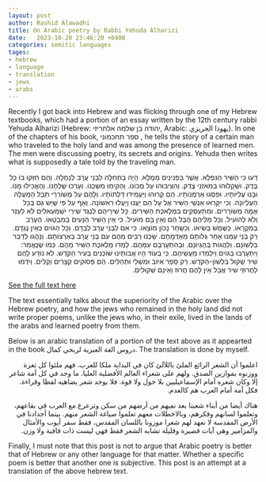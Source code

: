 ```yaml
---
layout: post
author: Rashid Alawadhi
title: On Arabic poetry by Rabbi Yehuda Alharizi
date:   2023-10-20 23:46:20 +0400
categories: semitic languages
tages:
- hebrew
- language
- translation
- jews
- arabs
---
```

Recently I got back into Hebrew and was flicking through one of my Hebrew textbooks, which had a portion of an essay written by the 12th century rabbi Yehuda Alharizi (Hebrew: יהודה בן שלמה אלחריזי, Arabic: يهوذا الحريزي). In one of the chapters of his book, ספר תחכמוני , he tells the story of a certain man who traveled to the holy land and was among the presence of learned men. The men were discussing poetry, its secrets and origins. Yehuda then writes what is supposedly a tale told by the traveling man. 

<div dir="rtl">
דְּעוּ כִּי הַשִּׁיר הַנִּפְלָא. אֲשֶׁר בִּפְנִינִים מְמֻלָּא. הָיָה בַתְּחִלָּה לִבְנֵי עֲרָב לְנַחֲלָה. וְהֵם חִזְּקוּ בוֹ כָל בֶּדֶק. וּשְׁקָלוּהוּ בְּמֹאזְנֵי צֶדֶק. וְהִצִּיבוּהוּ עַל מְכוֹנוֹ. וְהֵקִימוּ מִשְכָנוֹ. וְעָרְכוּ שֻׁלְחָנוֹ. וְהֶאֱכִילוּ מָנוֹ. וּבָנוּ עֲלִיּוֹתָיו. וּפִסְּגוּ אַרְמְנוֹתָיו. הֵם קֵרוּהוּ וַיַּעֲמִידוּ דַלְתוֹתָיו. וְלָהֶם עַל מְשׁוֹרְרֵי תֵבֵל הַמַּעֲלָה הָעֶלְיוֹנָה. וְכִי יִקָּרְאוּ אַנְשֵׁי הַשִּׁיר אֶל עָל הֵם יַעֲנוּ וְיַעֲלוּ רִאשׁוֹנָה. וְאַף עַל פִּי שֶׁיֵּשׁ גַּם בְּכָל אֻמָּה מְשׁוֹרְרִים. וּמִתְעַסְּקִים בִּמְלֶאכֶת הַשִּׁירִים. כָּל שִׁירֵיהֶם לְנֶגֶד שִׁירֵי יִשְׁמְעֵאלִים לֹא לְעֵזֶר וְלֹא לְהוֹעִיל. וְכָל מִלֵּיהֶם הֶבֶל הֵם וְאֵין בָּם מוֹעִיל. כִּי אֵין הַשִּׁיר הַנָּעִים בְּמִבְטָאוֹ. הֶעָרֵב בְּמִקְרָאוֹ. כַּשֶּׁמֶשׁ בְּשִׂיאוֹ. וְכַשַׂחַר נָכוֹן מוֹצָאוֹ. כִּי אִם לִבְנֵי עֲרָב לְבַדָּם. וְכָל הַגּוֹיִם כְּאַיִן נֶגְדָּם. רַק בְּנֵי עַמֵּנוּ אַחַר גְּלוֹתָם מֵאַדְמָתָם. שָׁכְנוּ רַבִּים מֵהֶם עִם בְּנֵי עֲרָב בְּאַרְצוֹתָם. וְנָהֲגוּ לְדַבֵּר בִּלְשׁוֹנָם. וְלַהֲגוֹת בְּהֶגְיוֹנָם. וּבְהִתְעָרְבָם עִמָּהֶם. לָמְדוּ מְלֶאכֶת הַשִּׁיר מֵהֶם. כְּמוֹ שֶׁנֶּאֱמַר: וַיִּתְעָרְבוּ בַגּוֹיִם וַיִּלְמְדוּ מַעֲשֵׂיהֶם. כִּי בְעוֹד הָיוּ אֲבוֹתֵינוּ שׁוֹכְנִים בְּעִיר הַקֹּדֶשׁ. לֹא נוֹדַע לָהֶם שִׁיר שָׁקוּל בִּלְשׁוֹן-הַקֹּדֶשׁ. רַק סֵפֶר אִיּוֹב וּמִשְׁלֵי וּתְהִלִּים. הֵם פְּסוּקִים קְצָרִים וְקַלִּים. וְיִדְמוּ לַחֲרוּזֵי שִׁיר אֲבָל אֵין לָהֶם חֲרוּז וְאֵינָם שְׁקוּלִים.
</div>

[See the full text here](https://benyehuda.org/read/32995)

The text essentially talks about the superiority of the Arabic over the Hebrew poetry, and how the jews who remained in the holy land did not write proper poems, unlike the jews who, in their exile, lived in the lands of the arabs and learned poetry from them.

Below is an arabic translation of a portion of the text above as it appearted in the book 
 دروس الغة العبرية لربحي كمال. The translation is done by myself.


<div dir="rtl">
اعلموا أن الشعر الرائع الملئ باللآلئ  كان في البداية ملكا للعرب. فهم ملئوا كل ثغرة ووزنوه بموازين الصدق. ولهم على شعراء العالم الأفضلية العليا. ما وجد في كل أمة شاعر إلا وكان شعره أمام الإسماعيليين بلا حول ولا قوة. فلا يوجد شعر يضاهيه لفظا وقراءة. فكل أمة أمام العرب هم كالعدم.

هناك أيضا من أبناء شعبنا بعد نفيهم من أرضهم من سكن وترعرع مع العرب في بقاعهم، وتعلموا لسانهم وفكرهم، وبالاخطلات معهم تعلموا صياغة الشعر منهم. بينما أجدادنا في الأرض المقدسة لا نعهد لهم شعرا موزونا باللسان المقدس، فقط سفر أيوب والأمثال والمزامير وهي آيات قصيرة وقليلة تشابه الشعر فقط فهي ليست ذات قافية ولا وزن.
</div>

Finally, I must note that this post is not to argue that Arabic poetry is better that of Hebrew or any other language for that matter. Whether a specific poem is better that another one is subjective. This post is an attempt at a translation of the above hebrew text.
